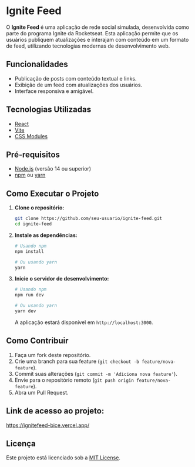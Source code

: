 # Ignite Feed

O **Ignite Feed** é uma aplicação de rede social simulada, desenvolvida como parte do programa Ignite da Rocketseat. Esta aplicação permite que os usuários publiquem atualizações e interajam com conteúdo em um formato de feed, utilizando tecnologias modernas de desenvolvimento web.

## Funcionalidades

- Publicação de posts com conteúdo textual e links.
- Exibição de um feed com atualizações dos usuários.
- Interface responsiva e amigável.

## Tecnologias Utilizadas

- [React](https://reactjs.org/)
- [Vite](https://vitejs.dev/)
- [CSS Modules](https://github.com/css-modules/css-modules)

## Pré-requisitos

- [Node.js](https://nodejs.org/) (versão 14 ou superior)
- [npm](https://www.npmjs.com/) ou [yarn](https://yarnpkg.com/)

## Como Executar o Projeto

1. **Clone o repositório:**

   ```bash
   git clone https://github.com/seu-usuario/ignite-feed.git
   cd ignite-feed
   ```

2. **Instale as dependências:**

   ```bash
   # Usando npm
   npm install

   # Ou usando yarn
   yarn
   ```

3. **Inicie o servidor de desenvolvimento:**

   ```bash
   # Usando npm
   npm run dev

   # Ou usando yarn
   yarn dev
   ```

   A aplicação estará disponível em `http://localhost:3000`.

## Como Contribuir

1. Faça um fork deste repositório.
2. Crie uma branch para sua feature (`git checkout -b feature/nova-feature`).
3. Commit suas alterações (`git commit -m 'Adiciona nova feature'`).
4. Envie para o repositório remoto (`git push origin feature/nova-feature`).
5. Abra um Pull Request.

## Link de acesso ao projeto:

https://ignitefeed-bice.vercel.app/

## Licença

Este projeto está licenciado sob a [MIT License](LICENSE).
